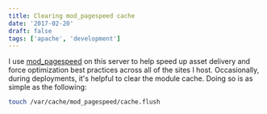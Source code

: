 ```yaml
---
title: Clearing mod_pagespeed cache
date: '2017-02-20'
draft: false
tags: ['apache', 'development']
---
```


I use [mod_pagespeed](https://github.com/pagespeed/mod_pagespeed) on this server to help speed up asset delivery and force optimization best practices across all of the sites I host.<!-- excerpt --> Occasionally, during deployments, it's helpful to clear the module cache. Doing so is as simple as the following:

```bash
touch /var/cache/mod_pagespeed/cache.flush
```

